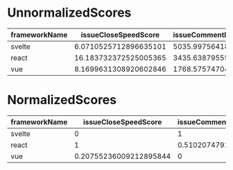 # UnnormalizedScores

| frameworkName | issueCloseSpeedScore  | issueCommentByCollaboratorScore | abandonedScore        | maintenanceScore |
| ------------- | --------------------- | ------------------------------- | --------------------- | ---------------- |
| svelte        | 6.0710525712896635101 | 5035.9975641841803193           | 4769.2290434743952776 | -                |
| react         | 16.183732372525005365 | 3435.6387955525397554           | 5514.6962035780383031 | -                |
| vue           | 8.1699631308920602846 | 1768.5757470470102161           | 932.677304196861683   | -                |

# NormalizedScores

| frameworkName | issueCloseSpeedScore   | issueCommentByCollaboratorScore | abandonedScore         | maintenanceScore       |
| ------------- | ---------------------- | ------------------------------- | ---------------------- | ---------------------- |
| svelte        | 0                      | 1                               | 0.83730596130794617621 | 0.16269403869205382379 |
| react         | 1                      | 0.51020747910845706602          | 1                      | 0.510207479108457066   |
| vue           | 0.20755236009212895844 | 0                               | 0                      | 0.20755236009212895844 |
